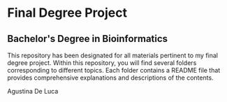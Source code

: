 # Final Degree Project
## Bachelor's Degree in Bioinformatics

This repository has been designated for all materials pertinent to my final degree project. Within this repository, you will find several folders corresponding to different topics. Each folder contains a README file that provides comprehensive explanations and descriptions of the contents.

Agustina De Luca
